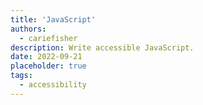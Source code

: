 ```yaml
---
title: 'JavaScript'
authors:
  - cariefisher
description: Write accessible JavaScript.
date: 2022-09-21
placeholder: true
tags:
  - accessibility
---
```


